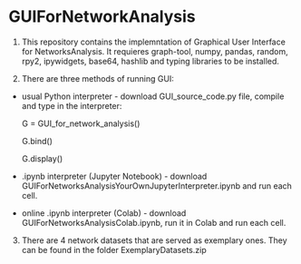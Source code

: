 # GUIForNetworkAnalysis
1. This repository contains the implemntation of Graphical User Interface for NetworksAnalysis. It requieres graph-tool, numpy, pandas, random, rpy2, ipywidgets, base64, hashlib and typing libraries to be installed.

2. There are three methods of running GUI: 

* usual Python interpreter - download GUI_source_code.py file, compile and type in the interpreter:

  G = GUI_for_network_analysis()

  G.bind()

  G.display()

* .ipynb interpreter (Jupyter Notebook) - download GUIForNetworksAnalysisYourOwnJupyterInterpreter.ipynb and run each cell.
* online .ipynb interpreter (Colab) - download GUIForNetworksAnalysisColab.ipynb, run it in Colab and run each cell.

3. There are 4 network datasets that are served as exemplary ones. They can be found in the folder ExemplaryDatasets.zip

